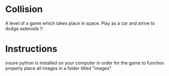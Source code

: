 
# Collision
A level of a game which takes place in space. Play as a car and strive to dodge asteroids !!

# Instructions 
insure python is installed on your computer 
in order for the game to function properly place all images in a folder titled "images"
